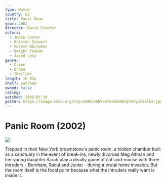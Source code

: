 ```yaml
---
type: Movie
country: US
title: Panic Room
year: 2002
director: David Fincher
actors:
  - Jodie Foster
  - Kristen Stewart
  - Forest Whitaker
  - Dwight Yoakam
  - Jared Leto
genre:
  - Crime
  - Drama
  - Thriller
length: 1h 51m
shelf: watched
owned: false
rating:
watched: 2002-03-29
poster: https://image.tmdb.org/t/p/w500/hANYbvfwxmkC9E4yY6YyJxYxlSJ.jpg
---
```


# Panic Room (2002)

![](https://image.tmdb.org/t/p/w500/hANYbvfwxmkC9E4yY6YyJxYxlSJ.jpg)

Trapped in their New York brownstone's panic room, a hidden chamber built as a sanctuary in the event of break-ins, newly divorced Meg Altman and her young daughter Sarah play a deadly game of cat-and-mouse with three intruders - Burnham, Raoul and Junior - during a brutal home invasion. But the room itself is the focal point because what the intruders really want is inside it.